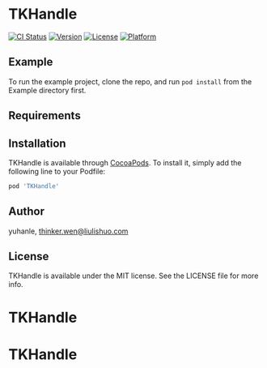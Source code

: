 # TKHandle

[![CI Status](https://img.shields.io/travis/yuhanle/TKHandle.svg?style=flat)](https://travis-ci.org/yuhanle/TKHandle)
[![Version](https://img.shields.io/cocoapods/v/TKHandle.svg?style=flat)](https://cocoapods.org/pods/TKHandle)
[![License](https://img.shields.io/cocoapods/l/TKHandle.svg?style=flat)](https://cocoapods.org/pods/TKHandle)
[![Platform](https://img.shields.io/cocoapods/p/TKHandle.svg?style=flat)](https://cocoapods.org/pods/TKHandle)

## Example

To run the example project, clone the repo, and run `pod install` from the Example directory first.

## Requirements

## Installation

TKHandle is available through [CocoaPods](https://cocoapods.org). To install
it, simply add the following line to your Podfile:

```ruby
pod 'TKHandle'
```

## Author

yuhanle, thinker.wen@liulishuo.com

## License

TKHandle is available under the MIT license. See the LICENSE file for more info.
# TKHandle
# TKHandle
